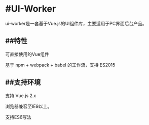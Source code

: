 #UI-Worker
====
ui-worker是一套基于Vue.js的UI组件库，主要适用于PC界面后台产品。

##特性
-------
可直接使用的Vue组件

基于 npm + webpack + babel 的工作流，支持 ES2015

##支持环境
-------
支持 Vue.js 2.x

浏览器兼容至IE9以上。

支持ES6写法
